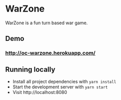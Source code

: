 # WarZone
WarZone is a fun turn based war game.

## Demo
### http://oc-warzone.herokuapp.com/

## Running locally

* Install all project dependencies with `yarn install`
* Start the development server with `yarn start`
* Visit http://localhost:8080
